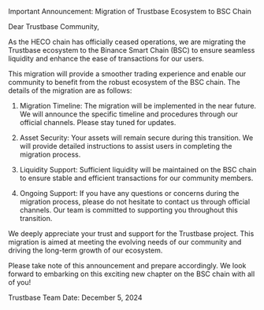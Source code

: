 Important Announcement: Migration of Trustbase Ecosystem to BSC Chain

Dear Trustbase Community,

As the HECO chain has officially ceased operations, we are migrating the Trustbase ecosystem to the Binance Smart Chain (BSC) to ensure seamless liquidity and enhance the ease of transactions for our users.

This migration will provide a smoother trading experience and enable our community to benefit from the robust ecosystem of the BSC chain. The details of the migration are as follows:

1. Migration Timeline:
The migration will be implemented in the near future. We will announce the specific timeline and procedures through our official channels. Please stay tuned for updates.


2. Asset Security:
Your assets will remain secure during this transition. We will provide detailed instructions to assist users in completing the migration process.


3. Liquidity Support:
Sufficient liquidity will be maintained on the BSC chain to ensure stable and efficient transactions for our community members.


4. Ongoing Support:
If you have any questions or concerns during the migration process, please do not hesitate to contact us through official channels. Our team is committed to supporting you throughout this transition.



We deeply appreciate your trust and support for the Trustbase project. This migration is aimed at meeting the evolving needs of our community and driving the long-term growth of our ecosystem.

Please take note of this announcement and prepare accordingly. We look forward to embarking on this exciting new chapter on the BSC chain with all of you!

Trustbase Team
Date: December 5, 2024
